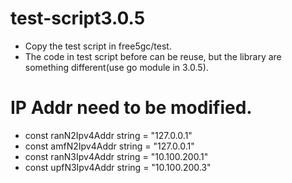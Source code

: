 # test-script3.0.5

* Copy the test script in free5gc/test.
* The code in test script before can be reuse, but the library are something different(use go module in 3.0.5). 


# IP Addr need to be modified.

* const ranN2Ipv4Addr string = "127.0.0.1"
* const amfN2Ipv4Addr string = "127.0.0.1"
* const ranN3Ipv4Addr string = "10.100.200.1"
* const upfN3Ipv4Addr string = "10.100.200.3"

